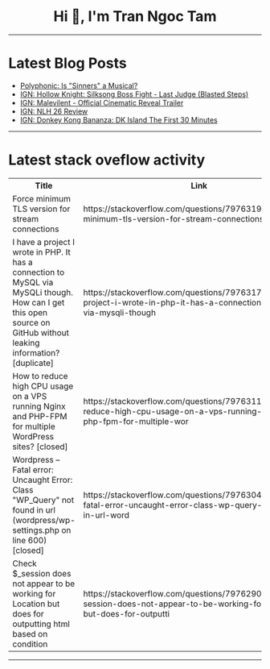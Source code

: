 <h1 align="center">Hi 👋, I'm Tran Ngoc Tam</h1>

---

# Latest Blog Posts 
<!-- BLOG-POST-LIST:START -->
- [Polyphonic: Is &quot;Sinners&quot; a Musical?](https://dev.to/music_youtube/polyphonic-is-sinners-a-musical-5a5a)
- [IGN: Hollow Knight: Silksong Boss Fight - Last Judge &lpar;Blasted Steps&rpar;](https://dev.to/gg_news/ign-hollow-knight-silksong-boss-fight-last-judge-blasted-steps-4p6i)
- [IGN: Malevilent - Official Cinematic Reveal Trailer](https://dev.to/gg_news/ign-malevilent-official-cinematic-reveal-trailer-1kl9)
- [IGN: NLH 26 Review](https://dev.to/gg_news/ign-nlh-26-review-3aob)
- [IGN: Donkey Kong Bananza: DK Island The First 30 Minutes](https://dev.to/gg_news/ign-donkey-kong-bananza-dk-island-the-first-30-minutes-291d)
<!-- BLOG-POST-LIST:END -->

---

# Latest stack oveflow activity
<table>
  <tr><th>Title</th><th>Link</th></tr>
  <!-- STACKOVERFLOW:START --><tr><td>Force minimum TLS version for stream connections</td><td>https://stackoverflow.com/questions/79763199/force-minimum-tls-version-for-stream-connections</td></tr><tr><td>I have a project I wrote in PHP. It has a connection to MySQL via MySQLi though. How can I get this open source on GitHub without leaking information? [duplicate]</td><td>https://stackoverflow.com/questions/79763178/i-have-a-project-i-wrote-in-php-it-has-a-connection-to-mysql-via-mysqli-though</td></tr><tr><td>How to reduce high CPU usage on a VPS running Nginx and PHP-FPM for multiple WordPress sites? [closed]</td><td>https://stackoverflow.com/questions/79763117/how-to-reduce-high-cpu-usage-on-a-vps-running-nginx-and-php-fpm-for-multiple-wor</td></tr><tr><td>Wordpress – Fatal error: Uncaught Error: Class &quot;WP_Query&quot; not found in url &lpar;wordpress/wp-settings.php on line 600&rpar; [closed]</td><td>https://stackoverflow.com/questions/79763046/wordpress-fatal-error-uncaught-error-class-wp-query-not-found-in-url-word</td></tr><tr><td>Check $_session does not appear to be working for Location but does for outputting html based on condition</td><td>https://stackoverflow.com/questions/79762906/check-session-does-not-appear-to-be-working-for-location-but-does-for-outputti</td></tr><!-- STACKOVERFLOW:END -->
</table>

---


